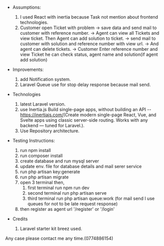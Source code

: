 -  Assumptions:
    1. I used React with inertia because Task not mention about frontend technologies.
    2. Customer open Ticket with problem 
        -> save data and send mail to customer with reference number.
        -> Agent can view all Tickets and view ticket. Then Agent can add solution to ticket. 
        -> send mail to customer with solution and reference number with view url.
        -> And agent can delete tickets.
        -> Customer Enter reference number and view Ticket he can check status, agent name and solution(if agent add solution)

-  Improvements:
    1. add Notification system.
    2. Laravel Queue use for stop delay response because mail send.

-  Technologies
    1. latest Laravel version.
    2. use Inertia.js Build single-page apps, without building an API -- <https://inertiajs.com/>(Create modern single-page  React, Vue, and Svelte apps using classic server-side routing. Works with any backend — tuned for Laravel.).
    3. Use Repository architecture.

-  Testing Instructions:
    1. run npm install
    2. run composer install
    3. create database and run mysql server
    4. update env. file for database details and mail serer service
    5. run php artisan key:generate
    6. run php artisan migrate
    7. open 3 terminal then,
        1. first terminal run npm run dev
        2. second terminal run php artisan serve
        3. third terminal run php artisan queue:work (for mail send I use queues for not to be late request response)
    8. then register as agent url '/register' or '/login'

-  Credits
    1. Laravel starter kit breez used.


Any case please contact me any time.(0774886154)


